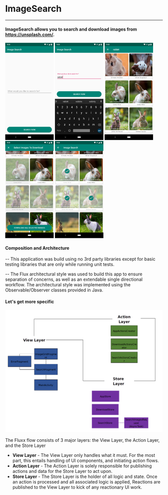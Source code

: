 # ImageSearch

------

#### ImageSearch allows you to search and download images from https://unsplash.com/.



<a href="url"><img src="https://github.com/ptmr3/image-search/blob/master/doc/Screenshot_1.png" width="155" ></a>
<a href="url"><img src="https://github.com/ptmr3/image-search/blob/master/doc/Screenshot_2.png" width="155" ></a>
<a href="url"><img src="https://github.com/ptmr3/image-search/blob/master/doc/Screenshot_3.png" width="155" ></a>
<a href="url"><img src="https://github.com/ptmr3/image-search/blob/master/doc/Screenshot_4.png" width="155" ></a>
<a href="url"><img src="https://github.com/ptmr3/image-search/blob/master/doc/Screenshot_5.png" width="155" ></a>


#### Composition and Architecture

--  This application was build using no 3rd party libraries except for basic
testing libraries that are only while running unit tests.

--  The Flux architectural style was used to build this app to ensure
  separation of concerns, as well as an extendable single directional workflow.
  The architectural style was implemented using the Observable/Observer classes provided in Java.


####   Let's get more specific

![ImageSearchArch](https://github.com/ptmr3/image-search/blob/master/doc/ImageSearchArch.png)



The Fluxx flow consists of 3 major layers: the View Layer, the Action Layer, and the Store Layer

- **View Layer** - The View Layer only handles what it must. For the most part, this entails
handling of UI components, and initiating action flows.
- **Action Layer** - The Action Layer is solely responsible for publishing
actions and data for the Store Layer to act upon.
- **Store Layer** -  The Store Layer is the holder of all logic and state.
Once an action is processed and all associated logic is applied, Reactions
are published to the View Layer to kick of any reactionary UI work.
